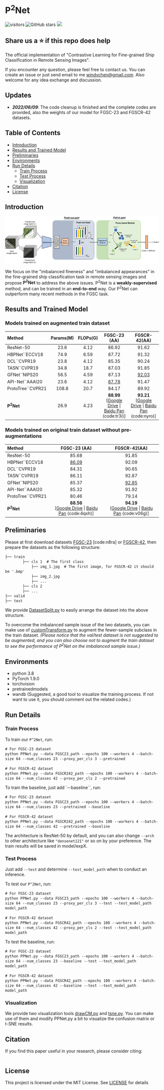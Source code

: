 # P<sup>2</sup>Net
![visitors](https://visitor-badge.glitch.me/badge?page_id=windvchen.ppnet.visitor)
![GitHub stars](https://badgen.net/github/stars/windvchen/push-and-pull-networks)
[![](https://img.shields.io/apm/l/vim-mode)](#License)

## Share us a :star: if this repo does help

The official implementation of "Contrastive Learning for Fine-grained Ship Classification in Remote Sensing Images".

If you encounter any question, please feel free to contact us. You can create an issue or just send email to me windvchen@gmail.com. Also welcome for any idea exchange and discussion.

## Updates
- ***2022/06/09***: The code cleanup is finished and the complete codes are provided, also the weights of our model for FGSC-23 and FGSCR-42 datasets.

## Table of Contents

- [Introduction](#Introduction)
- [Results and Trained Model](#Results-and-Trained-Model)
- [Preliminaries](#Preliminaries)
- [Environments](#Environments)
- [Run Details](#Run-Details)
	- [Train Process](#Train-Process)
	- [Test Process](#Test-Process)
	- [Visualization](#Visualization)
- [Citation](#Citation)
- [License](#License)

## Introduction
![](network.png)

We focus on the "imbalanced fineness" and "imbalanced appearances" in the fine-grained ship classification task in remote sensing images and propose **P<sup>2</sup>Net** to address the above issues. P<sup>2</sup>Net is a **weakly-supervised** method, and can be trained in an **end-to-end** way. Our P<sup>2</sup>Net can outperform many recent methods in the FGSC task.

## Results and Trained Model
### Models trained on augmented train dataset 
| Method | Params(M) |FLOPs(G) | FGSC-23 (AA) | FGSCR-42(AA) |
|:---|:---:|:---:|:---:| :---:|
| ResNet-50 | 23.6 | 4.12 | 86.92 | 91.62 |
| HBPNet``ECCV18 | 74.9 | 6.59 | 87.72 | 91.32 | 
| DCL``CVPR19 | 23.8 | 4.12 | 85.35 | 90.24 | 
| TASN``CVPR19 | 34.8 | 18.7 | 87.03 | 91.85 | 
| GFNet``NIPS20 | 56.5 | 4.59 | 87.13 | <u>92.03</u> | 
| API-Net``AAAI20 | 23.6 | 4.12 | <u>87.78</u> | 91.47 | 
| ProtoTree``CVPR21 | 108.8 | 20.7 | 84.17 | 89.92 | 
| **P<sup>2</sup>Net** | 26.9 | 4.23 | **88.99**<br />[[Google Drive](https://drive.google.com/file/d/1Yaa-VHnOoXnNakb-vP_3jxqwEbRw6TBd/view?usp=sharing) &#124; [Baidu Pan](https://pan.baidu.com/s/1uiWHu-MUT_w0VidEEEnH1g) (code:tr3i)]  | **93.21**<br />[[Google Drive](https://drive.google.com/file/d/1X_PtYD9nuuDX78ygru8Xq6lgd5y6u-PF/view?usp=sharing) &#124; [Baidu Pan](https://pan.baidu.com/s/12urPjzkmdynjv0P0R8CuPg) (code:nyro)] |

### Models trained on original train dataset without pre-augmentations
| Method | FGSC-23 (AA) | FGSCR-42(AA) |
|:---|:---:| :---:|
| ResNet-50 |  85.68 | 91.85 |
| HBPNet``ECCV18 |  <u>86.09</u> | 92.09 | 
| DCL``CVPR19 |  84.31 | 90.65 | 
| TASN``CVPR19 |  86.11 | 92.87 | 
| GFNet``NIPS20 |  85.37 | <u>92.85</u> | 
| API-Net``AAAI20 |  85.32 | 91.92 | 
| ProtoTree``CVPR21 |  80.46 | 79.14 | 
| **P<sup>2</sup>Net** | **88.56**<br />[[Google Drive](https://drive.google.com/file/d/1yY-Y0PCKj4yE9MtTSCPzopx7JLWJ0cSN/view?usp=sharing) &#124; [Baidu Pan](https://pan.baidu.com/s/1VbfXMtmivjatutIhAPirOw) (code:4qxh)] | **94.19**<br />[[Google Drive](https://drive.google.com/file/d/1XFPEouHjzbbePb1A4gXdrXaK0lzd2Wb8/view?usp=sharing) &#124; [Baidu Pan](https://pan.baidu.com/s/1OSsK1_edyhqjaGR0gFEM8Q) (code:v06g)] |

## Preliminaries
Please at first download datasets [FGSC-23](https://pan.baidu.com/s/1h_F7c-btLqhOxLT20XHWBg) [code:n8ra] or
[FGSCR-42](https://github.com/DYH666/FGSCR-42), then prepare the datasets as the 
following structure:
```
├── train
        ├── cls 1  # The first class
            ├── img_1.jpg  # The first image, for FGSCR-42 it should be '.bmp'
            ├── img_2.jpg
            ├── ...
        ├── cls 2
        ├── ...
├── valid
├── test
```
We provide [DatasetSplit.py](utils/DatasetSplit.py) to easily arrange the dataset into the above structure.

To overcome the imbalanced sample issue of the two datasets, you can make use of [customTransform.py](utils/customTransform.py) to augment the fewer-sample subclass in the train dataset. *(Please notice that the val/test dataset is not suggested to be augmented, and you can also choose not to augment the train dataset to see the performance of P<sup>2</sup>Net on the imbalanced sample issue.)* 

## Environments

- python 3.8
- PyTorch 1.9.0
- torchvision
- pretrainedmodels
- wandb (Suggested, a good tool to visualize the training process. If not want to use it, you should comment out the related codes.)

## Run Details
### Train Process
To train our `P^2Net`, run:
```
# For FGSC-23 dataset
python PPNet.py --data FGSC23_path --epochs 100 --workers 4 --batch-size 64 --num_classes 23 --proxy_per_cls 3 --pretrained

# For FGSCR-42 dataset
python PPNet.py --data FGSCR242_path --epochs 100 --workers 4 --batch-size 64 --num_classes 42 --proxy_per_cls 2 --pretrained
```

To train the baseline, just add `--baseline``, run:
```
# For FGSC-23 dataset
python PPNet.py --data FGSC23_path --epochs 100 --workers 4 --batch-size 64 --num_classes 23 --pretrained --baseline

# For FGSCR-42 dataset
python PPNet.py --data FGSCR242_path --epochs 100 --workers 4 --batch-size 64 --num_classes 42 --pretrained --baseline
```

The architecture is ResNet-50 by default, and you can also change `--arch` to other architecture like `"densenet121"` or so on by your preference. The train results will be saved in model/expX.

### Test Process
Just add `--test` and determine `--test_model_path` when to conduct an inference.

To test our `P^2Net`, run:
```
# For FGSC-23 dataset
python PPNet.py --data FGSC23_path --epochs 100 --workers 4 --batch-size 64 --num_classes 23 --proxy_per_cls 3 --test --test_model_path model_path

# For FGSCR-42 dataset
python PPNet.py --data FGSCR42_path --epochs 100 --workers 4 --batch-size 64 --num_classes 42 --proxy_per_cls 2 --test --test_model_path model_path
```

To test the baseline, run:
```
# For FGSC-23 dataset
python PPNet.py --data FGSC23_path --epochs 100 --workers 4 --batch-size 64 --num_classes 23 --baseline --test --test_model_path model_path

# For FGSCR-42 dataset
python PPNet.py --data FGSCR42_path --epochs 100 --workers 4 --batch-size 64 --num_classes 42 --baseline --test --test_model_path model_path
```

### Visualization
We provide two visualization tools [drawCM.py](utils/drawCM.py) and [tsne.py](utils/tsne.py). You can make use of them and modify PPNet.py a bit to visualize the confusion matrix or t-SNE results.

## Citation
If you find this paper useful in your research, please consider citing:
```

```


## License
This project is licensed under the MIT License. See [LICENSE](LICENSE) for details

